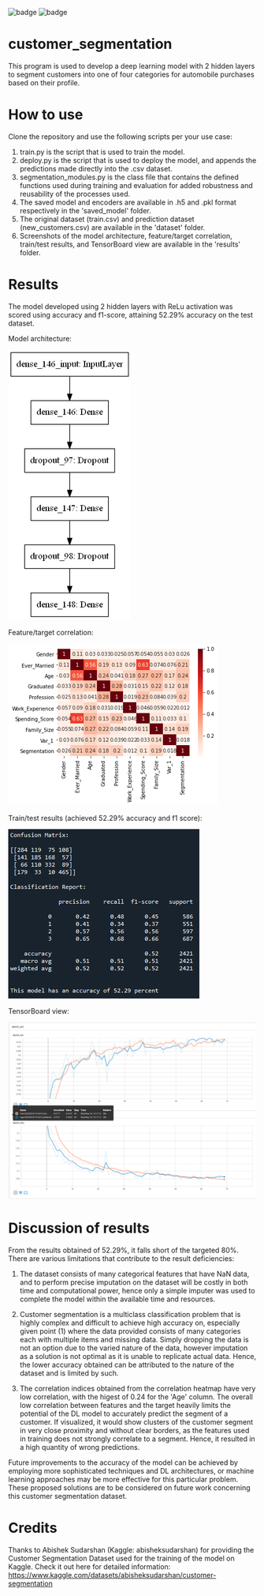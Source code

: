 ![badge](http://ForTheBadge.com/images/badges/made-with-python.svg) ![badge](https://img.shields.io/badge/TensorFlow-FF6F00?style=for-the-badge&logo=tensorflow&logoColor=white)

# customer_segmentation
 This program is used to develop a deep learning model with 2 hidden layers to segment customers into one of four categories for automobile purchases based on their profile.

# How to use
Clone the repository and use the following scripts per your use case:
1. train.py is the script that is used to train the model.
2. deploy.py is the script that is used to deploy the model, and appends the predictions made directly into the .csv dataset.
3. segmentation_modules.py is the class file that contains the defined functions used during training and evaluation for added robustness and reusability of the processes used.
4. The saved model and encoders are available in .h5 and .pkl format respectively in the 'saved_model' folder.
5. The original dataset (train.csv) and prediction dataset (new_customers.csv) are available in the 'dataset' folder.
6. Screenshots of the model architecture, feature/target correlation, train/test results, and TensorBoard view are available in the 'results' folder.

# Results
The model developed using 2 hidden layers with ReLu activation was scored using accuracy and f1-score, attaining 52.29% accuracy on the test dataset.

Model architecture:

![model](https://github.com/khaiyuann/customer_segmentation/blob/main/results/model.png)

Feature/target correlation:

![correlation](https://github.com/khaiyuann/customer_segmentation/blob/main/results/correlation.png)

Train/test results (achieved 52.29% accuracy and f1 score):

![train_test_results](https://github.com/khaiyuann/customer_segmentation/blob/main/results/train_test_score.png)

TensorBoard view:

![tensorboard](https://github.com/khaiyuann/customer_segmentation/blob/main/results/tensorboard.png)

# Discussion of results
From the results obtained of 52.29%, it falls short of the targeted 80%.
There are various limitations that contribute to the result deficiencies:
    
1. The dataset consists of many categorical features that have NaN data, and to perform precise imputation on the dataset will be costly in both time and computational power, hence only a simple imputer was used to complete the model within the available time and resources.

2. Customer segmentation is a multiclass classification problem that is highly complex and difficult to achieve high accuracy on, especially given point (1) where the data provided consists of many categories each with multiple items and missing data. Simply dropping the data is not an option due to the varied nature of the data, however imputation as a solution is not optimal as it is unable to replicate actual data. Hence, the lower accuracy obtained can be attributed to the nature of the dataset and is limited by such.
        
3. The correlation indices obtained from the correlation heatmap have very low correlation, with the higest of 0.24 for the 'Age' column. The overall low correlation between features and the target heavily limits the potential of the DL model to accurately predict the segment of a customer. If visualized, it would show clusters of the customer segment in very close proximity and without clear borders, as the features used in training does not strongly correlate to a segment. Hence, it resulted in a high quantity of wrong predictions.
        
Future improvements to the accuracy of the model can be achieved by employing more sophisticated techniques and DL architectures, or machine learning approaches may be more effective for this particular problem. These proposed solutions are to be considered on future work concerning this customer segmentation dataset.

# Credits
Thanks to Abishek Sudarshan (Kaggle: abisheksudarshan) for providing the Customer Segmentation Dataset used for the training of the model on Kaggle. 
Check it out here for detailed information: https://www.kaggle.com/datasets/abisheksudarshan/customer-segmentation
